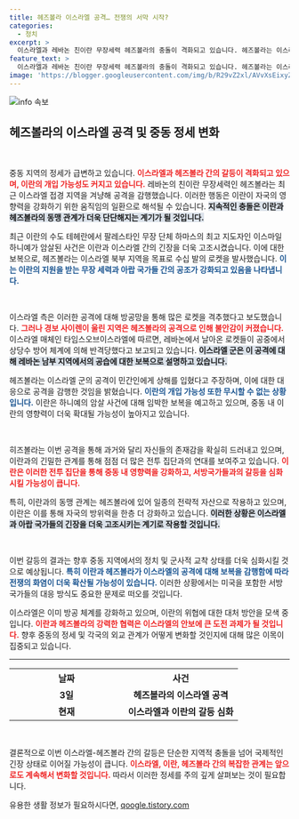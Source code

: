 ```yaml
---
title: 헤즈볼라 이스라엘 공격… 전쟁의 서막 시작?
categories:
  - 정치
excerpt: >
  이스라엘과 레바논 친이란 무장세력 헤즈볼라의 충돌이 격화되고 있습니다. 헤즈볼라는 이스라엘 북부를 겨냥해 수십 발의 로켓을 발사하며 보복에 나섰고, 이란의 지원 가능성까지 언급되고 있어 중동 지역의 긴장이 높아지고 있습니다.
feature_text: >
  이스라엘과 레바논 친이란 무장세력 헤즈볼라의 충돌이 격화되고 있습니다. 헤즈볼라는 이스라엘 북부를 겨냥해 수십 발의 로켓을 발사하며 보복에 나섰고, 이란의 지원 가능성까지 언급되고 있어 중동 지역의 긴장이 높아지고 있습니다.
image: 'https://blogger.googleusercontent.com/img/b/R29vZ2xl/AVvXsEixyZcFfHzMRdzZMjFBmAUKJYCLCGyLL1o632UiGVXcaFdKo_bkvkuCioo0uUKlGfBVcT3P84aROyZIXSBEx3Aw5nCQ3pTgDom1WDC4m8eifvWiAmWEEVb4x6G_l8C0QH225ldMjyaFvpxGEBGNO37VmDTDMHGhJPq73UglMfDca1-0aw/s1600/blogspot.png'
---
```


<p><img src="https://blogger.googleusercontent.com/img/b/R29vZ2xl/AVvXsEixyZcFfHzMRdzZMjFBmAUKJYCLCGyLL1o632UiGVXcaFdKo_bkvkuCioo0uUKlGfBVcT3P84aROyZIXSBEx3Aw5nCQ3pTgDom1WDC4m8eifvWiAmWEEVb4x6G_l8C0QH225ldMjyaFvpxGEBGNO37VmDTDMHGhJPq73UglMfDca1-0aw/s1600/blogspot.png" alt="info 속보" /></p>

<h2 data-ke-size="size26">헤즈볼라의 이스라엘 공격 및 중동 정세 변화</h2>

<p data-ke-size="size16">&nbsp;</p>

<p>중동 지역의 정세가 급변하고 있습니다. <b><span style="color: #ee2323;">이스라엘과 헤즈볼라 간의 갈등이 격화되고 있으며, 이란의 개입 가능성도 커지고 있습니다.</span></b> 레바논의 친이란 무장세력인 헤즈볼라는 최근 이스라엘 접경 지역을 겨냥해 공격을 감행했습니다. 이러한 행동은 이란이 자국의 영향력을 강화하기 위한 움직임의 일환으로 해석될 수 있습니다. <b><span style="background-color: #21538527;">지속적인 충돌은 이란과 헤즈볼라의 동맹 관계가 더욱 단단해지는 계기가 될 것입니다.</span></b> </p>

<p>최근 이란의 수도 테헤란에서 팔레스타인 무장 단체 하마스의 최고 지도자인 이스마일 하니예가 암살된 사건은 이란과 이스라엘 간의 긴장을 더욱 고조시켰습니다. 이에 대한 보복으로, 헤즈볼라는 이스라엘 북부 지역을 목표로 수십 발의 로켓을 발사했습니다. <b><span style="color: #1a5490;">이는 이란의 지원을 받는 무장 세력과 아랍 국가들 간의 공조가 강화되고 있음을 나타냅니다.</span></b></p>

<p data-ke-size="size16">&nbsp;</p>

<p>이스라엘 측은 이러한 공격에 대해 방공망을 통해 많은 로켓을 격추했다고 보도했습니다. <b><span style="color: #ee2323;">그러나 경보 사이렌이 울린 지역은 헤즈볼라의 공격으로 인해 불안감이 커졌습니다.</span></b> 이스라엘 매체인 타임스오브이스라엘에 따르면, 레바논에서 날아온 로켓들이 공중에서 상당수 방어 체계에 의해 반격당했다고 보고되고 있습니다. <b><span style="background-color: #21538527;">이스라엘 군은 이 공격에 대해 레바논 남부 지역에서의 공습에 대한 보복으로 설명하고 있습니다.</span></b></p>

<p>헤즈볼라는 이스라엘 군의 공격이 민간인에게 상해를 입혔다고 주장하며, 이에 대한 대응으로 공격을 감행한 것임을 밝혔습니다. <b><span style="color: #1a5490;">이란의 개입 가능성 또한 무시할 수 없는 상황입니다.</span></b> 이란은 하니예의 암살 사건에 대해 임박한 보복을 예고하고 있으며, 중동 내 이란의 영향력이 더욱 확대될 가능성이 높아지고 있습니다. </p>

<p data-ke-size="size16">&nbsp;</p>

<p>히즈볼라는 이번 공격을 통해 과거와 달리 자신들의 존재감을 확실히 드러내고 있으며, 이란과의 긴밀한 관계를 통해 점점 더 많은 전투 집단과의 연대를 보여주고 있습니다. <b><span style="color: #ee2323;">이란은 이러한 전투 집단을 통해 중동 내 영향력을 강화하고, 서방국가들과의 갈등을 심화시킬 가능성이 큽니다.</span></b> </p>

<p>특히, 이란과의 동맹 관계는 헤즈볼라에 있어 일종의 전략적 자산으로 작용하고 있으며, 이란은 이를 통해 자국의 방위력을 한층 더 강화하고 있습니다. <b><span style="background-color: #21538527;">이러한 상황은 이스라엘과 아랍 국가들의 긴장을 더욱 고조시키는 계기로 작용할 것입니다.</span></b></p>

<p data-ke-size="size16">&nbsp;</p>

<p>이번 갈등의 결과는 향후 중동 지역에서의 정치 및 군사적 교착 상태를 더욱 심화시킬 것으로 예상됩니다. <b><span style="color: #1a5490;">특히 이란과 헤즈볼라가 이스라엘의 공격에 대해 보복을 감행함에 따라 전쟁의 화염이 더욱 확산될 가능성이 있습니다.</span></b> 이러한 상황에서는 미국을 포함한 서방 국가들의 대응 방식도 중요한 문제로 떠오를 것입니다. </p>

<p>이스라엘은 이미 방공 체계를 강화하고 있으며, 이란의 위협에 대한 대처 방안을 모색 중입니다. <b><span style="color: #ee2323;">이란과 헤즈볼라의 강력한 협력은 이스라엘의 안보에 큰 도전 과제가 될 것입니다.</span></b> 향후 중동의 정세 및 각국의 외교 관계가 어떻게 변화할 것인지에 대해 많은 이목이 집중되고 있습니다.</p>

<hr>

<table style="width: 100%;">
  <tr>
    <th style="width: 50%; text-align: center;"><b>날짜</b></th>
    <th style="width: 50%; text-align: center;"><b>사건</b></th>
  </tr>
  <tr>
    <td style="text-align: center;"><b>3일</b></td>
    <td style="text-align: center;"><b>헤즈볼라의 이스라엘 공격</b></td>
  </tr>
  <tr>
    <td style="text-align: center;"><b>현재</b></td>
    <td style="text-align: center;"><b>이스라엘과 이란의 갈등 심화</b></td>
  </tr>
</table>

<p data-ke-size="size16">&nbsp;</p>

<p>결론적으로 이번 이스라엘-헤즈볼라 간의 갈등은 단순한 지역적 충돌을 넘어 국제적인 긴장 상태로 이어질 가능성이 큽니다. <b><span style="color: #ee2323;">이스라엘, 이란, 헤즈볼라 간의 복잡한 관계는 앞으로도 계속해서 변화할 것입니다.</span></b> 따라서 이러한 정세를 주의 깊게 살펴보는 것이 필요합니다. </p>
유용한 생활 정보가 필요하시다면, <a href="https://qoogle.tistory.com" rel="dofollow">qoogle.tistory.com</a>


